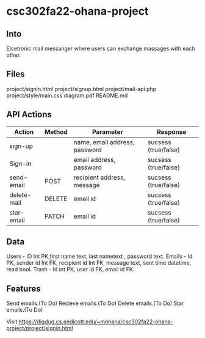 # csc302fa22-ohana-project

## Into

Elcetronic mail messanger where users can exchange massages with each other.

## Files

project/signin.html
project/signup.html
project/mail-api.php
project/style/main.css
diagram.pdf
README.md

## API Actions

| Action        | Method        | Parameter  |   Response          |
| ------------- | ------------- | ---------- |   -------------------- | 
| sign-up       |               |name, email address, password |   sucsess (true/false) |
| Sign-in       |               |  email address, password |   sucsess (true/false) |
| send-email    | POST          | recipient address, message |   sucsess (true/false) |
| delete-mail   | DELETE        | email id        |   sucsess (true/false)  |
| star-email    | PATCH         |  email id         |   sucsess (true/false) |

## Data 

Users - ID Int PK,first name text, last nametext , password text.
Emails - Id PK, sender id Int FK, recipient id Int FK, message text, sent time datetime, read bool.
Trash - Id int PK, user id FK, email id FK.

## Features

Send emails.(To Do)
Recieve emails.(To Do)
Delete emails.(To Do)
Star emails.(To Do)


Visit https://digdug.cs.endicott.edu/~mohana/csc302fa22-ohana-project/project/signin.html